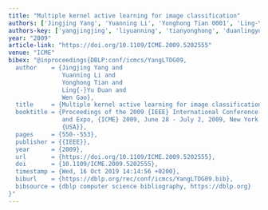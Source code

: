 ```yaml
---
title: "Multiple kernel active learning for image classification"
authors: ['Jingjing Yang', 'Yuanning Li', 'Yonghong Tian 0001', 'Ling-Yu Duan', 'Wen Gao 0001']
authors-key: ['yangjingjing', 'liyuanning', 'tianyonghong', 'duanlingyu', 'gaowen']
year: "2009"
article-link: "https://doi.org/10.1109/ICME.2009.5202555"
venue: "ICME"
bibex: "@inproceedings{DBLP:conf/icmcs/YangLTDG09,
  author    = {Jingjing Yang and
               Yuanning Li and
               Yonghong Tian and
               Ling{-}Yu Duan and
               Wen Gao},
  title     = {Multiple kernel active learning for image classification},
  booktitle = {Proceedings of the 2009 {IEEE} International Conference on Multimedia
               and Expo, {ICME} 2009, June 28 - July 2, 2009, New York City, NY,
               {USA}},
  pages     = {550--553},
  publisher = {{IEEE}},
  year      = {2009},
  url       = {https://doi.org/10.1109/ICME.2009.5202555},
  doi       = {10.1109/ICME.2009.5202555},
  timestamp = {Wed, 16 Oct 2019 14:14:56 +0200},
  biburl    = {https://dblp.org/rec/conf/icmcs/YangLTDG09.bib},
  bibsource = {dblp computer science bibliography, https://dblp.org}
}"
---
```

